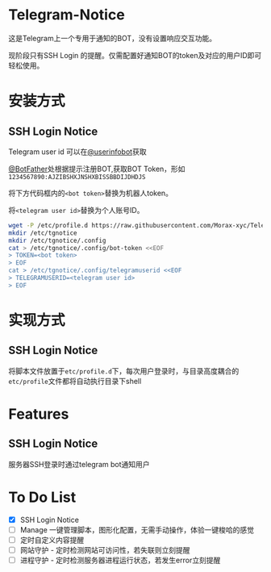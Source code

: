 # Telegram-Notice

这是Telegram上一个专用于通知的BOT，没有设置响应交互功能。

现阶段只有SSH Login 的提醒。仅需配置好通知BOT的token及对应的用户ID即可轻松使用。

# 安装方式

## SSH Login Notice

Telegram user id 可以在[@userinfobot](t.me/userinfobot)获取

[@BotFather](t.me/botfather)处根据提示注册BOT,获取BOT Token，形如`1234567890:AJZIBSHXJNSHXBISSBBDIJDHDJS`

将下方代码框内的`<bot token>`替换为机器人token。

将`<telegram user id>`替换为个人账号ID。

``` bash
wget -P /etc/profile.d https://raw.githubusercontent.com/Morax-xyc/Telegram-Notice/main/ssh_login.sh
mkdir /etc/tgnotice
mkdir /etc/tgnotice/.config
cat > /etc/tgnotice/.config/bot-token <<EOF
> TOKEN=<bot token>
> EOF
cat > /etc/tgnotice/.config/telegramuserid <<EOF
> TELEGRAMUSERID=<telegram user id>
> EOF 
```

# 实现方式

## SSH Login Notice

将脚本文件放置于`etc/profile.d`下，每次用户登录时，与目录高度耦合的`etc/profile`文件都将自动执行目录下shell

# Features

## SSH Login Notice

服务器SSH登录时通过telegram bot通知用户

# To Do List

- [x] SSH Login Notice
- [ ] Manage 一键管理脚本，图形化配置，无需手动操作，体验一键梭哈的感觉
- [ ] 定时自定义内容提醒
- [ ] 网站守护 - 定时检测网站可访问性，若失联则立刻提醒
- [ ] 进程守护 - 定时检测服务器进程运行状态，若发生error立刻提醒
